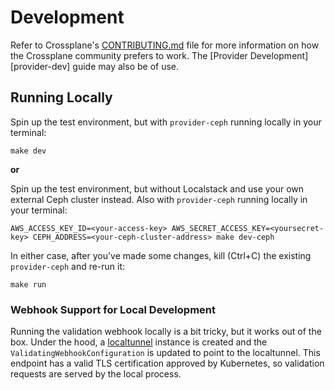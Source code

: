 # Development

Refer to Crossplane's [CONTRIBUTING.md] file for more information on how the
Crossplane community prefers to work. The [Provider Development][provider-dev]
guide may also be of use.

[CONTRIBUTING.md]: https://github.com/crossplane/crossplane/blob/master/CONTRIBUTING.md

## Running Locally
Spin up the test environment, but with `provider-ceph` running locally in your terminal:

```
make dev
```

**or**


Spin up the test environment, but without Localstack and use your own external Ceph cluster instead. Also with `provider-ceph` running locally in your terminal:

```
AWS_ACCESS_KEY_ID=<your-access-key> AWS_SECRET_ACCESS_KEY=<yoursecret-key> CEPH_ADDRESS=<your-ceph-cluster-address> make dev-ceph
```

In either case, after you've made some changes, kill (Ctrl+C) the existing `provider-ceph` and re-run it:

```
make run
```

### Webhook Support for Local Development
Running the validation webhook locally is a bit tricky, but it works out of the box.
Under the hood, a [localtunnel](https://github.com/localtunnel/localtunnel) instance is created and the `ValidatingWebhookConfiguration` is updated to point to the localtunnel. This endpoint has a valid TLS certification approved by Kubernetes, so validation requests are served by the local process.
